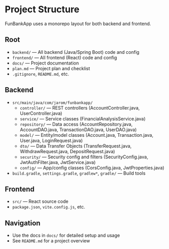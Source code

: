 # Project Structure

FunBankApp uses a monorepo layout for both backend and frontend.

## Root
- `backend/` — All backend (Java/Spring Boot) code and config
- `frontend/` — All frontend (React) code and config
- `docs/` — Project documentation
- `plan.md` — Project plan and checklist
- `.gitignore`, `README.md`, etc.

## Backend
- `src/main/java/com/jarom/funbankapp/`
  - `controller/` — REST controllers (AccountController.java, UserController.java)
  - `service/` — Service classes (FinancialAnalysisService.java)
  - `repository/` — Data access (AccountRepository.java, AccountDAO.java, TransactionDAO.java, UserDAO.java)
  - `model/` — Entity/model classes (Account.java, Transaction.java, User.java, LoginRequest.java)
  - `dto/` — Data Transfer Objects (TransferRequest.java, WithdrawRequest.java, DepositRequest.java)
  - `security/` — Security config and filters (SecurityConfig.java, JwtAuthFilter.java, JwtService.java)
  - `config/` — App/config classes (CorsConfig.java, JwtProperties.java)
- `build.gradle`, `settings.gradle`, `gradlew*`, `gradle/` — Build tools

## Frontend
- `src/` — React source code
- `package.json`, `vite.config.js`, etc.

## Navigation
- Use the docs in `docs/` for detailed setup and usage
- See `README.md` for a project overview 